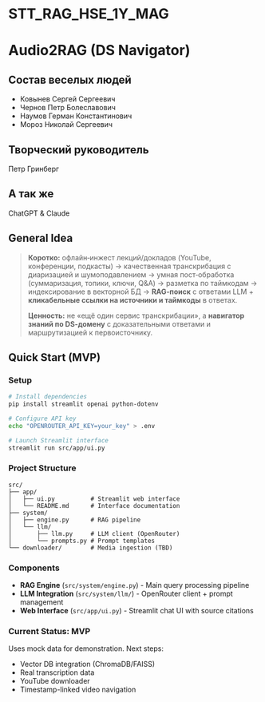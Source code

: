 # STT_RAG_HSE_1Y_MAG
# Audio2RAG (DS Navigator)

## Состав веселых людей

* Ковынев Сергей Сергеевич	
* Чернов Петр Болеславович	
* Наумов Герман Константинович	
* Мороз Николай Сергеевич	

## Творческий руководитель 
Петр Гринберг

## А так же
ChatGPT & Claude 

## General Idea
> **Коротко:** офлайн‑инжест лекций/докладов (YouTube, конференции, подкасты) → качественная транскрибация с диаризацией и шумоподавлением → умная пост‑обработка (суммаризация, топики, ключи, Q&A) → разметка по таймкодам → индексирование в векторной БД → **RAG‑поиск** с ответами LLM + **кликабельные ссылки на источники и таймкоды** в ответах.
>
> **Ценность:** не «ещё один сервис транскрибации», а **навигатор знаний по DS‑домену** с доказательными ответами и маршрутизацией к первоисточнику.

## Quick Start (MVP)

### Setup
```bash
# Install dependencies
pip install streamlit openai python-dotenv

# Configure API key
echo "OPENROUTER_API_KEY=your_key" > .env

# Launch Streamlit interface
streamlit run src/app/ui.py
```

### Project Structure
```
src/
├── app/
│   ├── ui.py          # Streamlit web interface
│   └── README.md      # Interface documentation
├── system/
│   ├── engine.py      # RAG pipeline
│   └── llm/
│       ├── llm.py     # LLM client (OpenRouter)
│       └── prompts.py # Prompt templates
└── downloader/        # Media ingestion (TBD)
```

### Components

- **RAG Engine** (`src/system/engine.py`) - Main query processing pipeline
- **LLM Integration** (`src/system/llm/`) - OpenRouter client + prompt management
- **Web Interface** (`src/app/ui.py`) - Streamlit chat UI with source citations

### Current Status: MVP
Uses mock data for demonstration. Next steps:
- Vector DB integration (ChromaDB/FAISS)
- Real transcription data
- YouTube downloader
- Timestamp-linked video navigation
